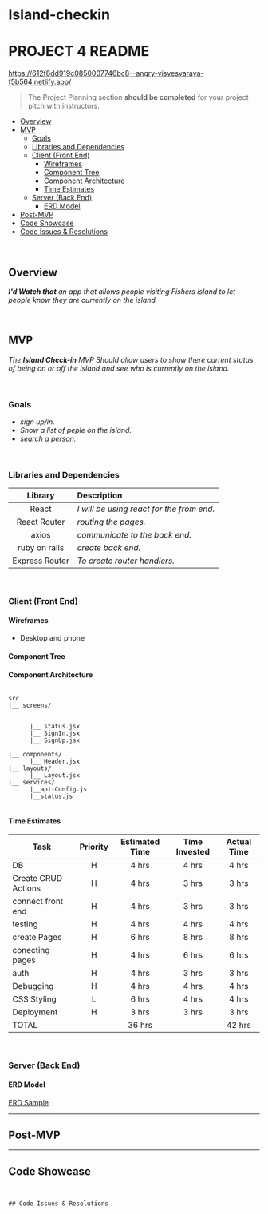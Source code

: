# Island-checkin

# PROJECT 4 README <!-- omit in toc -->

https://612f8dd919c0850007746bc8--angry-visvesvaraya-f5b564.netlify.app/

> The Project Planning section **should be completed** for your project pitch with instructors.


- [Overview](#overview)
- [MVP](#mvp)
  - [Goals](#goals)
  - [Libraries and Dependencies](#libraries-and-dependencies)
  - [Client (Front End)](#client-front-end)
    - [Wireframes](#wireframes)
    - [Component Tree](#component-tree)
    - [Component Architecture](#component-architecture)
    - [Time Estimates](#time-estimates)
  - [Server (Back End)](#server-back-end)
    - [ERD Model](#erd-model)
- [Post-MVP](#post-mvp)
- [Code Showcase](#code-showcase)
- [Code Issues & Resolutions](#code-issues--resolutions)

<br>

## Overview

_**I'd Watch that** an app that allows people visiting Fishers island to let people know they are currently on the island._




<br>

## MVP

_The **Island Check-in** MVP Should allow users to show there current status of being on or off the island and see who is currently on the island._

<br>

### Goals

- _sign up/in._
- _Show a list of peple on the island._
- _search a person._

<br>

### Libraries and Dependencies



|     Library      | Description                                |
| :--------------: | :----------------------------------------- |
|      React       | _I will be using react for the from end._ |
|   React Router   | _routing the pages._ |
|       axios      | _communicate to the back end._ |
|  ruby on rails   | _create back end._ |
|  Express Router  | _To create router handlers._ |

<br>

### Client (Front End)

#### Wireframes




- Desktop and phone


#### Component Tree




#### Component Architecture


``` structure

src
|__ screens/
    
      
      |__ status.jsx
      |__ SignIn.jsx
      |__ SignUp.jsx

|__ components/
      |__ Header.jsx
|__ layouts/
      |__ Layout.jsx
|__ services/
      |__api-Config.js
      |__status.js
     

```

#### Time Estimates


| Task                | Priority | Estimated Time | Time Invested | Actual Time |
| ------------------- | :------: | :------------: | :-----------: | :---------: |
| DB                  |    H     |     4 hrs      |     4 hrs     |    4 hrs    |
| Create CRUD Actions |    H     |     4 hrs      |     3 hrs     |    3 hrs    |
| connect front end   |    H     |     4 hrs      |     3 hrs     |    3 hrs    |
| testing             |    H     |     4 hrs      |     4 hrs     |    4 hrs    |
| create Pages        |    H     |     6 hrs      |     8 hrs     |    8 hrs    |
| conecting pages     |    H     |     4 hrs      |     6 hrs     |    6 hrs    |
| auth                |    H     |     4 hrs      |     3 hrs     |    3 hrs    |
| Debugging           |    H     |     4 hrs      |     4 hrs     |    4 hrs    |
| CSS Styling         |    L     |     6 hrs      |     4 hrs     |    4 hrs    |
| Deployment          |    H     |     3 hrs      |     3 hrs     |    3 hrs    |
| TOTAL               |          |     36 hrs     |               |    42 hrs   |



<br>

### Server (Back End)

#### ERD Model


[ERD Sample](https://drive.google.com/file/d/1UgfWbQSUmDoLqHmEfS29_Jiz_7RCOPlO/view?usp=sharing)
<br>

***

## Post-MVP





***

## Code Showcase


```


## Code Issues & Resolutions
